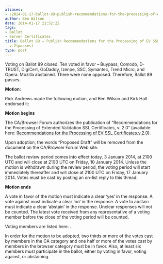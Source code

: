 ```yaml
---
aliases:
- /2014-01-17-ballot-89-publish-recommendations-for-the-processing-of-ev-ssl-certificates-v-2/
author: Ben Wilson
date: 2014-01-17 21:52:22
tags:
- Ballot
- Server Certificates
title: Ballot 89 – Publish Recommendations for the Processing of EV SSL Certificates
  v.2(passes)
type: post
---
```


Voting on Ballot 89 closed. Ten voted in favor – Buypass, Comodo, D-TRUST, DigiCert, GoDaddy, Izenpe, SSC, Symantec, Trend Micro, and Opera. Mozilla abstained. There were none opposed. Therefore, Ballot 89 passes.

**Motion:**

Rick Andrews made the following motion, and Ben Wilson and Kirk Hall endorsed it:

**Motion begins**

The CA/Browser Forum authorizes the publication of “Recommendations for the Processing of Extended Validation SSL Certificates, v. 2.0” (available here: [Recommendations for the Processing of EV SSL Certificates.v.2.0](/uploads/Recommendations-for-the-Processing-of-EV-SSL-Certificates.v.2.0.pdf)).

Upon adoption, the words “Proposed Draft” will be removed from the document on the CA/Browser Forum Web site.

The ballot review period comes into effect today, 3 January 2014, at 2100 UTC and will close at 2100 UTC on Friday, 10 January 2014. Unless the motion is withdrawn during the review period, the voting period will start immediately thereafter and will close at 2100 UTC on Friday, 17 January 2014. Votes must be cast by posting an on-list reply to this thread.

**Motion ends**

A vote in favor of the motion must indicate a clear ‘yes’ in the response. A vote against must indicate a clear ‘no’ in the response. A vote to abstain must indicate a clear ‘abstain’ in the response. Unclear responses will not be counted. The latest vote received from any representative of a voting member before the close of the voting period will be counted.

Voting members are listed here: .

In order for the motion to be adopted, two thirds or more of the votes cast by members in the CA category and one half or more of the votes cast by members in the browser category must be in favor. Also, at least six members must participate in the ballot, either by voting in favor, voting against, or abstaining.